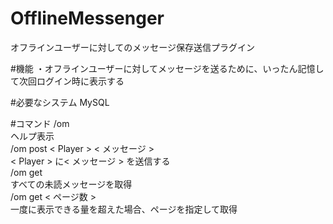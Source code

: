 # OfflineMessenger
オフラインユーザーに対してのメッセージ保存送信プラグイン


#機能
・オフラインユーザーに対してメッセージを送るために、いったん記憶して次回ログイン時に表示する

#必要なシステム
MySQL

#コマンド
/om<br>ヘルプ表示<br>
/om post < Player > < メッセージ ><br>< Player > に< メッセージ > を送信する<br>
/om get <br>すべての未読メッセージを取得<br>
/om get < ページ数 > <br>一度に表示できる量を超えた場合、ページを指定して取得

